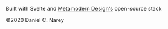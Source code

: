 Built with Svelte and [Metamodern Design's](https://github.com/metamodern-design) open-source stack

©2020 Daniel C. Narey
